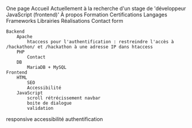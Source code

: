 One page
    Accueil
        Actuellement à la recherche d'un stage de 'développeur JavaScript (frontend)'
    À propos
        Formation
        Certifications
        Langages
        Frameworks
        Librairies
        Réalisations
    Contact form


    Backend
        Apache
            htaccess pour l'authentification : restreindre l'accès à /hackathon/ et /hackathon à une adresse IP dans htaccess
        PHP
            Contact
        DB
            MariaDB + MySQL
    Frontend
        HTML
            SEO
            Accessibilité
        JavaScript
            scroll rétrécissement navbar
            boite de dialogue
            validation

responsive
accessibilité
authentification